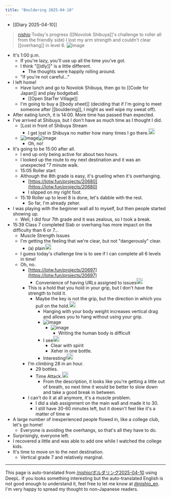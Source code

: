 ```yaml
---
title: "Bouldering 2025-04-10"
---
```


- [[Diary 2025-04-10]]
> [nishio](https://x.com/nishio/status/1910247820973744289) Today's progress ([[Novolok Shibuya]]'s challenge to roller all from the friendly side)
>  I lost my arm strength and couldn't clear [[overhang]] in level 6.
>  ![image](https://gyazo.com/db4cf8337b42b2bc8828573e83efcbda/thumb/1000)


- It's 1:00 p.m.
    - If you're lazy, you'll use up all the time you've got.
    - I think "[[idly]]" is a little different.
        - The thoughts were happily rolling around.
    - "If you're not careful..."
- I left home!
    - Have lunch and go to Novolok Shibuya, then go to [[Code for Japan]] and play bodgeball.
        - [[Open StarTer Village]]
    - I'm going to buy a [[body sheet]] (deciding that if I'm going to meet someone after [[bouldering]], I might as well wipe my sweat off).
- After eating lunch, it is 14:00. More time has passed than expected.
- I've arrived at Shibuya, but I don't have as much time as I thought I did.
    - [Lost in front of Shibuya Stream
        - I get lost in Shibuya no matter how many times I go there.<img src='https://scrapbox.io/api/pages/villagepump/カイト/icon' alt='/villagepump/カイト.icon' height="19.5"/>
    - ![image](https://gyazo.com/8daf66ec37df5550f048df1d55b54bc3/thumb/1000)![image](https://gyazo.com/9d4f72bd6fc8cd0ea84db51d21a83354/thumb/1000)
        - Oh, no!
- It's going to be 15:00 after all.
    - I end up only being active for about two hours.
    - I looked up the route to my next destination and it was an unexpected "7 minute walk.
    - 15:05 Roller start
    - Although the 8th grade is easy, it's grueling when it's overhanging.
        - [https://lotw.fun/projects/20680](https://lotw.fun/projects/20680)
        - I slipped on my right foot.
    - 15:19 Roller up to level 8 is done, let's dabble with the rest.
        - So far, I'm already zeher.
- I was playing with the beginner wall all to myself, but then people started showing up.
    - Well, I did four 7th grade and it was zealous, so I took a break.
- 15:39 Class 7 completed Slab or overhang has more impact on the difficulty than 6 or 7...
    - Muscle Strength Issues
    - I'm getting the feeling that we're clear, but not "dangerously" clear.
        - (a) plain<img src='https://scrapbox.io/api/pages/nishio-en/takker/icon' alt='takker.icon' height="19.5"/>
    - I guess today's challenge line is to see if I can complete all 6 levels in time!
    - Oh, no.
        - [https://lotw.fun/projects/20697](https://lotw.fun/projects/20697)
            - Convenience of having URLs assigned to issues<img src='https://scrapbox.io/api/pages/nishio-en/takker/icon' alt='takker.icon' height="19.5"/>
        - This is a hold that you hold in your grip, but I don't have the strength to hold it.
            - Maybe the key is not the grip, but the direction in which you pull on the hold.<img src='https://scrapbox.io/api/pages/nishio-en/takker/icon' alt='takker.icon' height="19.5"/>
                - Hanging with your body weight increases vertical drag and allows you to hang without using your grip.
                - ![image](https://gyazo.com/839e8e72482ab3959b82a3b6379d5701/thumb/1000)
                    - ![image](https://gyazo.com/75537f441643934e17ba250c706a17ec/thumb/1000)
                        - Writing the human body is difficult
                - I see<img src='https://scrapbox.io/api/pages/nishio-en/nishio/icon' alt='nishio.icon' height="19.5"/>
                    - Clear with spirit
                    - Xeher in one bottle.
                - Interesting!<img src='https://scrapbox.io/api/pages/villagepump/はるひ/icon' alt='/villagepump/はるひ.icon' height="19.5"/>
        - I'm climbing 28 in an hour.
            - 29 bottles.
            - Time Attack.<img src='https://scrapbox.io/api/pages/nishio-en/takker/icon' alt='takker.icon' height="19.5"/>
                - From the description, it looks like you're getting a little out of breath, so next time it would be better to slow down and take a good break in between.
        - I can't do it at all anymore, it's a muscle problem.
            - I did a slab assignment on the main wall and made it to 30.
            - I still have 30-60 minutes left, but it doesn't feel like it's a matter of time w
- A large number of inexperienced people flowed in, like a college club, let's go home!
    - Everyone is avoiding the overhangs, so that's all they have to do.
- Surprisingly, everyone left.
- I recovered a little and was able to add one while I watched the college kids.
- It's time to move on to the next destination.
    - Vertical grade 7 and relatively marginal.


---
This page is auto-translated from [/nishio/ボルダリング2025-04-10](https://scrapbox.io/nishio/ボルダリング2025-04-10) using DeepL. If you looks something interesting but the auto-translated English is not good enough to understand it, feel free to let me know at [@nishio_en](https://twitter.com/nishio_en). I'm very happy to spread my thought to non-Japanese readers.